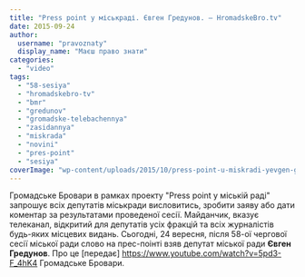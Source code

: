 ```yaml
---
title: "Press point у міськраді. Євген Гредунов. – HromadskeBro.tv"
date: 2015-09-24
author: 
  username: "pravoznaty"
  display_name: "Маєш право знати"
categories: 
  - "video"
tags: 
  - "58-sesiya"
  - "hromadskebro-tv"
  - "bmr"
  - "gredunov"
  - "gromadske-telebachennya"
  - "zasidannya"
  - "miskrada"
  - "novini"
  - "pres-point"
  - "sesiya"
coverImage: "wp-content/uploads/2015/10/press-point-u-miskradi-yevgen-gr.jpg"
---
```


Громадське Бровари в рамках проекту "Press point у міській раді" запрошує всіх депутатів міськради висловитись, зробити заяву або дати коментар за результатами проведеної сесії. Майданчик, вказує телеканал, відкритий для депутатів усіх фракцій та всіх журналістів будь-яких місцевих видань. Сьогодні, 24 вересня, після 58-ої чергової сесії міської ради слово на прес-поінті взяв депутат міської ради **Євген Гредунов**. Про це [передає] https://www.youtube.com/watch?v=5pd3-F_4hK4  Громадське Бровари.
